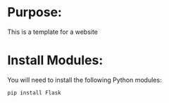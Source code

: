# Purpose:

This is a template for a website

# Install Modules:

You will need to install the following Python modules:

    pip install Flask
